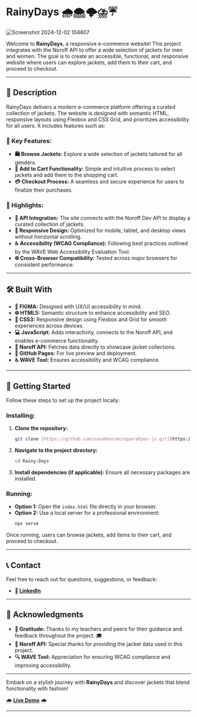 
# RainyDays 🌧️🌨️🌩️⛈️☔
![Screenshot 2024-12-02 104607](https://github.com/user-attachments/assets/5e933aab-2abf-44bf-8198-066c1ea55c8b)


Welcome to **RainyDays**, a responsive e-commerce website! This project integrates with the Noroff API to offer a wide selection of jackets for men and women. The goal is to create an accessible, functional, and responsive website where users can explore jackets, add them to their cart, and proceed to checkout.

---

## 📖 Description

RainyDays delivers a modern e-commerce platform offering a curated collection of jackets. The website is designed with semantic HTML, responsive layouts using Flexbox and CSS Grid, and prioritizes accessibility for all users. It includes features such as:

### 🌟 Key Features:
- **🛍️ Browse Jackets:** Explore a wide selection of jackets tailored for all genders.
- **🛒 Add to Cart Functionality:** Simple and intuitive process to select jackets and add them to the shopping cart.
- **💳 Checkout Process:** A seamless and secure experience for users to finalize their purchases.

### 🚀 Highlights:
- **🔗 API Integration:** The site connects with the Noroff Dev API to display a curated collection of jackets.
- **📱 Responsive Design:** Optimized for mobile, tablet, and desktop views without horizontal scrolling.
- **♿ Accessibility (WCAG Compliance):** Following best practices outlined by the WAVE Web Accessibility Evaluation Tool.
- **🌐 Cross-Browser Compatibility:** Tested across major browsers for consistent performance.

---

## 🛠️ Built With

- **🎨 FIGMA:** Designed with UX/UI accessibility in mind.
- **🌐 HTML5:** Semantic structure to enhance accessibility and SEO.
- **🎨 CSS3:** Responsive design using Flexbox and Grid for smooth experiences across devices.
- **💻 JavaScript:** Adds interactivity, connects to the Noroff API, and enables e-commerce functionality.
- **🔗 Noroff API:** Fetches data directly to showcase jacket collections.
- **🚀 GitHub Pages:** For live preview and deployment.
- **♿ WAVE Tool:** Ensures accessibility and WCAG compliance.

---

## 🚀 Getting Started

Follow these steps to set up the project locally:

### Installing:
1. **Clone the repository:**
   ```bash
   git clone [https://github.com/sanakhuram/squareEyes-js.git](https://github.com/sanakhuram/Rainy-Days)
   ```
2. **Navigate to the project directory:**
   ```bash
   cd Rainy-Days
   ```
3. **Install dependencies (if applicable):** Ensure all necessary packages are installed.

### Running:
- **Option 1:** Open the `index.html` file directly in your browser.
- **Option 2:** Use a local server for a professional environment:
  ```bash
  npx serve
  ```

Once running, users can browse jackets, add items to their cart, and proceed to checkout.

---

## 📞 Contact

Feel free to reach out for questions, suggestions, or feedback:

- **🔗 [LinkedIn](#)**

---

## 🙌 Acknowledgments

- **🙏 Gratitude:** Thanks to my teachers and peers for their guidance and feedback throughout the project. 🎓
- **📡 Noroff API:** Special thanks for providing the jacket data used in this project.
- **🔍 WAVE Tool:** Appreciation for ensuring WCAG compliance and improving accessibility.

---

Embark on a stylish journey with **RainyDays** and discover jackets that blend functionality with fashion! 

🌧️ **[Live Demo](https://sanakhuram.github.io/Rainy-Days/)** 🌧️

--- 


